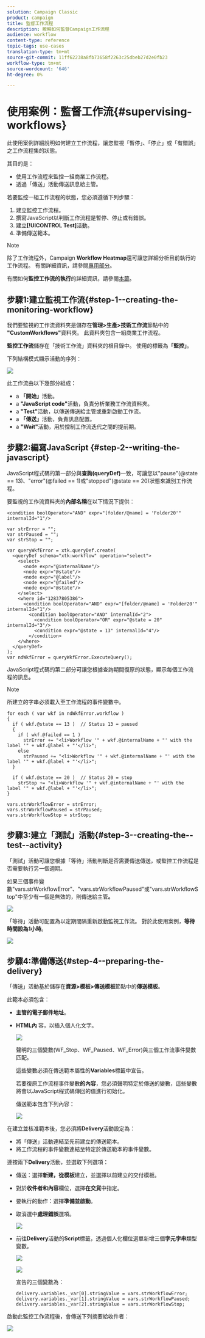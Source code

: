 ```yaml
---
solution: Campaign Classic
product: campaign
title: 監督工作流程
description: 瞭解如何監督Campaign工作流程
audience: workflow
content-type: reference
topic-tags: use-cases
translation-type: tm+mt
source-git-commit: 11ff62238a8fb73658f2263c25dbeb27d2e0fb23
workflow-type: tm+mt
source-wordcount: '646'
ht-degree: 0%

---
```



# 使用案例：監督工作流{#supervising-workflows}

此使用案例詳細說明如何建立工作流程，讓您監視「暫停」、「停止」或「有錯誤」之工作流程集的狀態。

其目的是：

* 使用工作流程來監控一組商業工作流程。
* 透過「傳送」活動傳送訊息給主管。

若要監控一組工作流程的狀態，您必須遵循下列步驟：

1. 建立監控工作流程。
1. 撰寫JavaScript以判斷工作流程是暫停、停止或有錯誤。
1. 建立&#x200B;**[!UICONTROL Test]**&#x200B;活動。
1. 準備傳送範本。

>[!NOTE]
>
>除了工作流程外，Campaign **Workflow Heatmap**&#x200B;還可讓您詳細分析目前執行的工作流程。 有關詳細資訊，請參閱[專用部分](../../workflow/using/heatmap.md)。
>
>有關如何&#x200B;**監控工作流的執行**&#x200B;的詳細資訊，請參閱[本節](../../workflow/using/monitoring-workflow-execution.md)。

## 步驟1:建立監視工作流{#step-1--creating-the-monitoring-workflow}

我們要監視的工作流資料夾是儲存在&#x200B;**管理>生產>技術工作流**&#x200B;節點中的&#x200B;**&quot;CustomWorkflows&quot;**&#x200B;資料夾。 此資料夾包含一組商業工作流程。

**監控工作流**&#x200B;儲存在「技術工作流」資料夾的根目錄中。 使用的標籤為&#x200B;**「監控」**。

下列結構模式顯示活動的序列：

![](assets/uc_monitoring_workflow_overview.png)

此工作流由以下幾部分組成：

* a **「開始」**&#x200B;活動。
* a **&quot;JavaScript code&quot;**&#x200B;活動，負責分析業務工作流資料夾。
* a **&quot;Test&quot;**&#x200B;活動，以傳送傳送給主管或重新啟動工作流。
* a **「傳送」**&#x200B;活動，負責訊息配置。
* a **&quot;Wait&quot;**&#x200B;活動，用於控制工作流迭代之間的提前期。

## 步驟2:編寫JavaScript {#step-2--writing-the-javascript}

JavaScript程式碼的第一部分與&#x200B;**查詢(queryDef)**&#x200B;一致，可讓您以&quot;pause&quot;(@state == 13)、&quot;error&quot;(@failed == 1)或&quot;stopped&quot;(@state == 20)狀態來識別工作流程。

要監視的工作流資料夾的&#x200B;**內部名稱**&#x200B;在以下情況下提供：

```
<condition boolOperator="AND" expr="[folder/@name] = 'Folder20'" internalId="1"/>
```

```
var strError = "";
var strPaused = "";
var strStop = "";

var queryWkfError = xtk.queryDef.create(
  <queryDef schema="xtk:workflow" operation="select">
    <select>
      <node expr="@internalName"/>
      <node expr="@state"/>
      <node expr="@label"/>
      <node expr="@failed"/>
      <node expr="@state"/>   
    </select>
    <where id="12837805386">
      <condition boolOperator="AND" expr="[folder/@name] = 'Folder20'" internalId="1"/>
        <condition boolOperator="AND" internalId="2">
          <condition boolOperator="OR" expr="@state = 20" internalId="3"/>
          <condition expr="@state = 13" internalId="4"/>
        </condition>  
    </where>
  </queryDef>
);
var ndWkfError = queryWkfError.ExecuteQuery(); 
```

JavaScript程式碼的第二部分可讓您根據查詢期間復原的狀態，顯示每個工作流程的訊息&#x200B;**。**

>[!NOTE]
>
>所建立的字串必須載入至工作流程的事件變數中。

```
for each ( var wkf in ndWkfError.workflow ) 
{
  if ( wkf.@state == 13 )  // Status 13 = paused
  {
    if ( wkf.@failed == 1 )
      strError += "<li>Workflow '" + wkf.@internalName + "' with the label '" + wkf.@label + "'</li>";
    else
      strPaused += "<li>Workflow '" + wkf.@internalName + "' with the label '" + wkf.@label + "'</li>";
  }
  
  if ( wkf.@state == 20 )  // Status 20 = stop
    strStop += "<li>Workflow '" + wkf.@internalName + "' with the label '" + wkf.@label + "'</li>";
}

vars.strWorkflowError = strError;
vars.strWorkflowPaused = strPaused;
vars.strWorkflowStop = strStop;
```

## 步驟3:建立「測試」活動{#step-3--creating-the--test--activity}

「測試」活動可讓您根據「等待」活動判斷是否需要傳送傳送，或監控工作流程是否需要執行另一個週期。

如果三個事件變數&quot;vars.strWorkflowError&quot;、&quot;vars.strWorkflowPaused&quot;或&quot;vars.strWorkflowStop&quot;中至少有一個是無效的，則傳送給主管&#x200B;**。**

![](assets/uc_monitoring_workflow_test.png)

「等待」活動可配置為以定期間隔重新啟動監視工作流。 對於此使用案例，**等待時間設為1小時**。

![](assets/uc_monitoring_workflow_attente.png)

## 步驟4:準備傳送{#step-4--preparing-the-delivery}

「傳送」活動基於儲存在&#x200B;**資源>模板>傳送模板**&#x200B;節點中的&#x200B;**傳送模板**。

此範本必須包含：

* **主管的電子郵件地址**。
* **HTML內** 容，以插入個人化文字。

   ![](assets/uc_monitoring_workflow_variables_diffusion.png)

   聲明的三個變數(WF_Stop、WF_Paused、WF_Error)與三個工作流事件變數匹配。

   這些變數必須在傳送範本屬性的&#x200B;**Variables**&#x200B;標籤中宣告。

   若要復原工作流程事件變數&#x200B;**的內容**，您必須聲明特定於傳送的變數，這些變數將會以JavaScript程式碼傳回的值進行初始化。

   傳送範本包含下列內容：

   ![](assets/uc_monitoring_workflow_model_diffusion.png)

在建立並核准範本後，您必須將&#x200B;**Delivery**&#x200B;活動設定為：

* 將「傳送」活動連結至先前建立的傳送範本。
* 將工作流程的事件變數連結至特定於傳送範本的事件變數。

連按兩下&#x200B;**Delivery**&#x200B;活動，並選取下列選項：

* 傳送：選擇&#x200B;**新建，從模板**&#x200B;建立，並選擇以前建立的交付模板。
* 對於&#x200B;**收件者和內容**&#x200B;欄位，選擇&#x200B;**在交貨**&#x200B;中指定。
* 要執行的動作：選擇&#x200B;**準備並啟動**。
* 取消選中&#x200B;**處理錯誤**&#x200B;選項。

   ![](assets/uc_monitoring_workflow_optionmodel.png)

* 前往&#x200B;**Delivery**&#x200B;活動的&#x200B;**Script**&#x200B;標籤，透過個人化欄位選單新增三個&#x200B;**字元字串**&#x200B;類型變數。

   ![](assets/uc_monitoring_workflow_selectlinkvariables.png)

   ![](assets/uc_monitoring_workflow_linkvariables.png)

   宣告的三個變數為：

   ```
   delivery.variables._var[0].stringValue = vars.strWorkflowError;
   delivery.variables._var[1].stringValue = vars.strWorkflowPaused;
   delivery.variables._var[2].stringValue = vars.strWorkflowStop; 
   ```

啟動此監控工作流程後，會傳送下列摘要給收件者：

![](assets/uc_monitoring_workflow_mailfinal.png)

